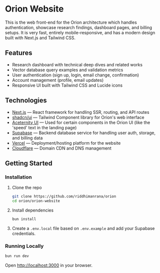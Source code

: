 # Orion Website

This is the web front-end for the Orion architecture which handles authentication, showcase research findings, dashboard pages, and billing setups. It is very fast, entirely mobile-responsive, and has a modern design built with Next.js and Tailwind CSS.

## Features

- Research dashboard with technical deep dives and related works  
- Vector database query examples and validation metrics  
- User authentication (sign up, login, email change, confirmation)  
- Account management (profile, email updates)  
- Responsive UI built with Tailwind CSS and Lucide icons  

## Technologies

- [Next.js](https://nextjs.org/) — React framework for handling SSR, routing, and API routes  
- [shadcn/ui](https://ui.shadcn.com/) — Tailwind Component library for Orion's web interface
- [Aceternity UI](https://ui.aceternity.com/) — Used for certain components in the Orion UI (like the 'speed' text in the landing page)
- [Supabase](https://supabase.com/) — Backend database service for handling user auth, storage, and billing data
- [Vercel](https://vercel.com/) — Deployment/hosting platform for the website
- [Cloudflare](https://cloudflare.com/) — Domain CDN and DNS management

## Getting Started

### Installation

1. Clone the repo  

   ```bash
   git clone https://github.com/riddhimanrana/orion
   cd orion/orion-website
   ```

2. Install dependencies  

   ```bash
   bun install
   ```

3. Create a `.env.local` file based on `.env.example` and add your Supabase credentials.  

### Running Locally

```bash
bun run dev
```

Open [http://localhost:3000](http://localhost:3000) in your browser.